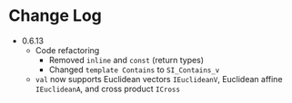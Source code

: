 # Change Log

- 0.6.13
    - Code refactoring
        - Removed `inline` and `const` (return types)
        - Changed `template Contains` to `SI_Contains_v`
    - `val` now supports Euclidean vectors `IEuclideanV`, Euclidean affine `IEuclideanA`, and cross product `ICross`